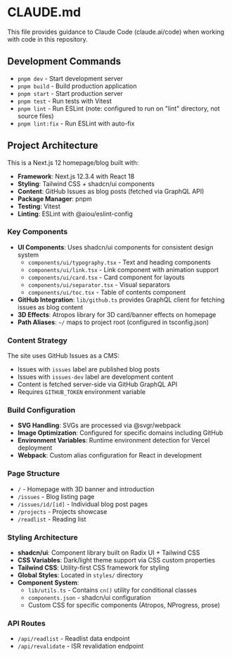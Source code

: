 # CLAUDE.md

This file provides guidance to Claude Code (claude.ai/code) when working with code in this repository.

## Development Commands

- `pnpm dev` - Start development server
- `pnpm build` - Build production application
- `pnpm start` - Start production server
- `pnpm test` - Run tests with Vitest
- `pnpm lint` - Run ESLint (note: configured to run on "lint" directory, not source files)
- `pnpm lint:fix` - Run ESLint with auto-fix

## Project Architecture

This is a Next.js 12 homepage/blog built with:

- **Framework**: Next.js 12.3.4 with React 18
- **Styling**: Tailwind CSS + shadcn/ui components
- **Content**: GitHub Issues as blog posts (fetched via GraphQL API)
- **Package Manager**: pnpm
- **Testing**: Vitest
- **Linting**: ESLint with @aiou/eslint-config

### Key Components

- **UI Components**: Uses shadcn/ui components for consistent design system
  - `components/ui/typography.tsx` - Text and heading components
  - `components/ui/link.tsx` - Link component with animation support
  - `components/ui/card.tsx` - Card component for layouts
  - `components/ui/separator.tsx` - Visual separators
  - `components/ui/toc.tsx` - Table of contents component
- **GitHub Integration**: `lib/github.ts` provides GraphQL client for fetching issues as blog content
- **3D Effects**: Atropos library for 3D card/banner effects on homepage
- **Path Aliases**: `~/` maps to project root (configured in tsconfig.json)

### Content Strategy

The site uses GitHub Issues as a CMS:
- Issues with `issues` label are published blog posts
- Issues with `issues-dev` label are development content
- Content is fetched server-side via GitHub GraphQL API
- Requires `GITHUB_TOKEN` environment variable

### Build Configuration

- **SVG Handling**: SVGs are processed via @svgr/webpack
- **Image Optimization**: Configured for specific domains including GitHub
- **Environment Variables**: Runtime environment detection for Vercel deployment
- **Webpack**: Custom alias configuration for React in development

### Page Structure

- `/` - Homepage with 3D banner and introduction
- `/issues` - Blog listing page
- `/issues/id/[id]` - Individual blog post pages
- `/projects` - Projects showcase
- `/readlist` - Reading list

### Styling Architecture

- **shadcn/ui**: Component library built on Radix UI + Tailwind CSS
- **CSS Variables**: Dark/light theme support via CSS custom properties
- **Tailwind CSS**: Utility-first CSS framework for styling
- **Global Styles**: Located in `styles/` directory
- **Component System**: 
  - `lib/utils.ts` - Contains `cn()` utility for conditional classes
  - `components.json` - shadcn/ui configuration
  - Custom CSS for specific components (Atropos, NProgress, prose)

### API Routes

- `/api/readlist` - Readlist data endpoint
- `/api/revalidate` - ISR revalidation endpoint